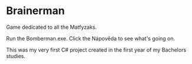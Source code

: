 # Brainerman
Game dedicated to all the Matfyzaks.

Run the Bomberman.exe. Click the Nápověda to see what's going on.

This was my very first C# project created in the first year of my Bachelors studies.
